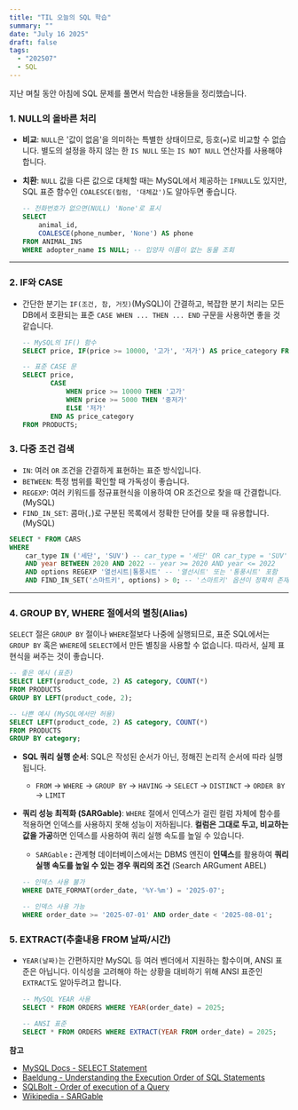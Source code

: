 ```yaml
---
title: "TIL 오늘의 SQL 학습"
summary: ""
date: "July 16 2025"
draft: false
tags:
  - "202507"
  - SQL
---
```


지난 며칠 동안 아침에 SQL 문제를 풀면서 학습한 내용들을 정리했습니다. 

### **1. NULL의 올바른 처리**

- **비교**: `NULL`은 '값이 없음'을 의미하는 특별한 상태이므로, 등호(`=`)로 비교할 수 없습니다. 별도의 설정을 하지 않는 한 `IS NULL` 또는 `IS NOT NULL` 연산자를 사용해야 합니다.
- **치환**: `NULL` 값을 다른 값으로 대체할 때는 MySQL에서 제공하는 `IFNULL`도 있지만, SQL 표준 함수인 `COALESCE(컬럼, '대체값')`도 알아두면 좋습니다.
    
    ```sql
    -- 전화번호가 없으면(NULL) 'None'로 표시
    SELECT
        animal_id,
        COALESCE(phone_number, 'None') AS phone
    FROM ANIMAL_INS
    WHERE adopter_name IS NULL; -- 입양자 이름이 없는 동물 조회
    
    ```
    

---

### **2. IF와 CASE**

- 간단한 분기는 `IF(조건, 참, 거짓)`(MySQL)이 간결하고, 복잡한 분기 처리는 모든 DB에서 호환되는 표준 `CASE WHEN ... THEN ... END` 구문을 사용하면 좋을 것 같습니다.
    
    ```sql
    -- MySQL의 IF() 함수
    SELECT price, IF(price >= 10000, '고가', '저가') AS price_category FROM PRODUCTS;
    
    -- 표준 CASE 문
    SELECT price,
           CASE
               WHEN price >= 10000 THEN '고가'
               WHEN price >= 5000 THEN '중저가'
               ELSE '저가'
           END AS price_category
    FROM PRODUCTS;
    
    ```
    

### 3. 다중 조건 검색

- `IN`: 여러 `OR` 조건을 간결하게 표현하는 표준 방식입니다.
- `BETWEEN`: 특정 범위를 확인할 때 가독성이 좋습니다.
- `REGEXP`: 여러 키워드를 정규표현식을 이용하여 OR 조건으로 찾을 때 간결합니다. (MySQL)
- `FIND_IN_SET`: 콤마(`,`)로 구분된 목록에서 정확한 단어를 찾을 때 유용합니다. (MySQL)

```sql
SELECT * FROM CARS
WHERE
    car_type IN ('세단', 'SUV') -- car_type = '세단' OR car_type = 'SUV'
    AND year BETWEEN 2020 AND 2022 -- year >= 2020 AND year <= 2022
    AND options REGEXP '열선시트|통풍시트' -- '열선시트' 또는 '통풍시트' 포함
    AND FIND_IN_SET('스마트키', options) > 0; -- '스마트키' 옵션이 정확히 존재

```

---

### **4. GROUP BY, WHERE 절에서의 별칭(Alias)**

`SELECT` 절은 `GROUP BY` 절이나 `WHERE`절보다 나중에 실행되므로, 표준 SQL에서는 `GROUP BY` 혹은 `WHERE`에 `SELECT`에서 만든 별칭을 사용할 수 없습니다. 따라서, 실제 표현식을 써주는 것이 좋습니다.

```sql
-- 좋은 예시 (표준)
SELECT LEFT(product_code, 2) AS category, COUNT(*)
FROM PRODUCTS
GROUP BY LEFT(product_code, 2);

-- 나쁜 예시 (MySQL에서만 허용)
SELECT LEFT(product_code, 2) AS category, COUNT(*)
FROM PRODUCTS
GROUP BY category;
```

- **SQL 쿼리 실행 순서**: SQL은 작성된 순서가 아닌, 정해진 논리적 순서에 따라 실행됩니다.
    - `FROM` → `WHERE` → `GROUP BY` → `HAVING` → `SELECT` → `DISTINCT` → `ORDER BY` → `LIMIT`
    
- **쿼리 성능 최적화 (SARGable)**: `WHERE` 절에서 인덱스가 걸린 컬럼 자체에 함수를 적용하면 인덱스를 사용하지 못해 성능이 저하됩니다. **컬럼은 그대로 두고, 비교하는 값을 가공**하면 인덱스를 사용하여 쿼리 실행 속도를 높일 수 있습니다.
    - `SARGable` **:** 관계형 데이터베이스에서는 DBMS 엔진이 **인덱스**를 활용하여 **쿼리 실행 속도를 높일 수 있는 경우 쿼리의 조건** (Search ARGument ABEL)
    
    ```sql
    -- 인덱스 사용 불가
    WHERE DATE_FORMAT(order_date, '%Y-%m') = '2025-07';
    
    -- 인덱스 사용 가능
    WHERE order_date >= '2025-07-01' AND order_date < '2025-08-01';
    
    ```
    

### **5. EXTRACT(추출내용 FROM 날짜/시간)**

- `YEAR(날짜)`는 간편하지만 MySQL 등 여러 벤더에서 지원하는 함수이며, ANSI 표준은 아닙니다. 이식성을 고려해야 하는 상황을 대비하기 위해 ANSI 표준인 `EXTRACT`도 알아두려고 합니다.
    
    ```sql
    -- MySQL YEAR 사용
    SELECT * FROM ORDERS WHERE YEAR(order_date) = 2025;
    
    -- ANSI 표준
    SELECT * FROM ORDERS WHERE EXTRACT(YEAR FROM order_date) = 2025;
    ```
    

      
**참고**  
- [MySQL Docs - SELECT Statement](https://dev.mysql.com/doc/refman/8.4/en/select.html)  
- [Baeldung - Understanding the Execution Order of SQL Statements](https://www.baeldung.com/sql/execution-order)  
- [SQLBolt - Order of execution of a Query](https://sqlbolt.com/lesson/select_queries_order_of_execution)  
- [Wikipedia - SARGable](https://en.wikipedia.org/wiki/Sargable)